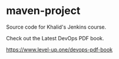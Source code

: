 # maven-project
Source code for Khalid's Jenkins course.

Check out the Latest DevOps PDF book.

https://www.level-up.one/devops-pdf-book
